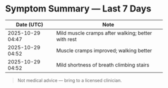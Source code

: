 # Symptom Summary — Last 7 Days

| Date (UTC) | Note |
|---|---|
| 2025-10-29 04:47 | Mild muscle cramps after walking; better with rest |
| 2025-10-29 04:52 | Muscle cramps improved; walking better |
| 2025-10-29 04:52 | Mild shortness of breath climbing stairs |

> Not medical advice — bring to a licensed clinician.
